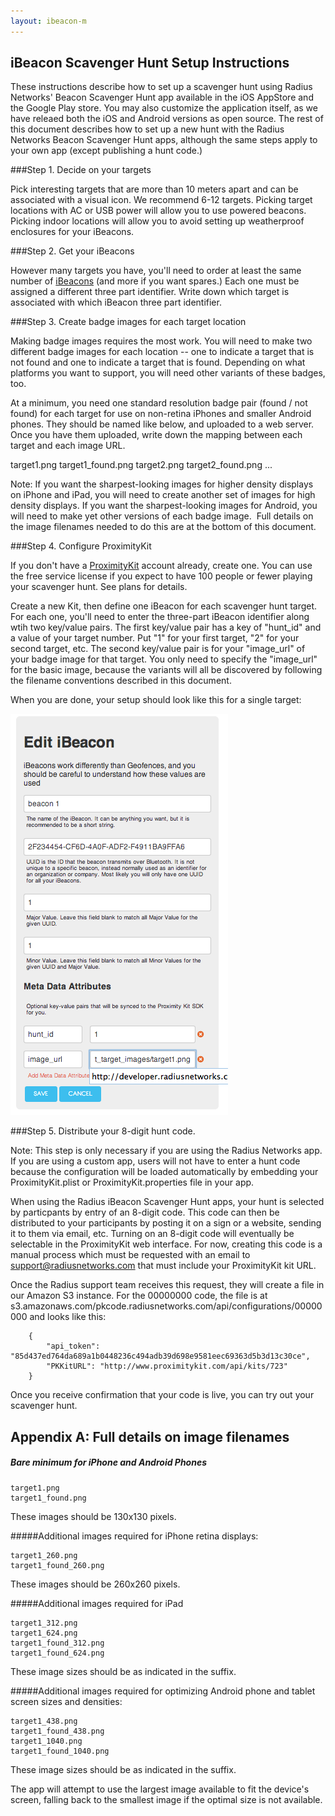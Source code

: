 ```yaml
---
layout: ibeacon-m
---
```



## iBeacon Scavenger Hunt Setup Instructions

These instructions describe how to set up a scavenger hunt using Radius Networks' Beacon Scavenger Hunt app available in the iOS AppStore and the Google Play store.
You may also customize the application itself, as we have releaed both the iOS and Android versions as open source.  The rest of this document 
describes how to set up a new hunt with the Radius Networks Beacon Scavenger Hunt apps, although the same steps apply to your own app (except 
publishing a hunt code.)

###Step 1. Decide on your targets

Pick interesting targets that are more than 10 meters apart and can be associated with a visual icon.  We recommend 6-12 targets.  Picking target locations
with AC or USB power will allow you to use powered beacons.  Picking indoor locations will allow you to avoid setting up weatherproof enclosures
for your iBeacons.

###Step 2. Get your iBeacons

However many targets you have, you'll need to order at least the same number of [iBeacons](http://www.radiusnetworks.com/buy-beacons.html) (and more if you want spares.)  Each one must be assigned a different
three part identifier.  Write down which target is associated with which iBeacon three part identifier.

###Step 3. Create badge images for each target location

Making badge images requires the most work.  You will need to make two different badge images for each location -- one to indicate a target that is not
found and one to indicate a target that is found.  Depending on what platforms you want to support, you will need other variants of these badges, too.

At a minimum, you need one standard resolution badge pair (found / not found) for each target for use on non-retina iPhones and smaller Android phones. They should be named like below, and uploaded to a web server.
Once you have them uploaded, write down the mapping between each target and each image URL.

target1.png 
target1_found.png 
target2.png
target2_found.png
...

Note: If you want the sharpest-looking images for higher density displays on iPhone and iPad, you will need to create another set of images for high density displays. If you want the sharpest-looking images for Android, you will need to make yet other versions of each badge image.  Full details on the image filenames needed to do this are at the bottom of this document.


###Step 4. Configure ProximityKit

If you don't have a [ProximityKit](http://www.proximitykit.com) account already, create one.  You can use the free service license if you expect to have 100 people or fewer playing your scavenger hunt.  See plans for details.

Create a new Kit, then define one iBeacon for each scavenger hunt target.  For each one, you'll need to enter the three-part iBeacon identifier along wtih two key/value pairs.  The first key/value pair
has a key of "hunt_id" and a value of your target number.  Put "1" for your first target, "2" for your second target, etc.  The second key/value pair is for your "image_url" of your badge image for that target.  You only need to 
specify the "image_url" for the basic image, because the variants will all be discovered by following the filename conventions described in this document.

When you are done, your setup should look like this for a single target:

<img src='images/scavengerhunt-pk-setup.png'/>

###Step 5. Distribute your 8-digit hunt code.  

Note:  This step is only necessary if you are using the Radius Networks app.  If you are using a custom app, users will not have to enter a hunt code because the configuration will
be loaded automatically by embedding your ProximityKit.plist or ProximityKit.properties file in your app.

When using the Radius iBeacon Scavenger Hunt apps, your hunt is selected by particpants by entry of an 8-digit code.  This code can then be distributed to your
participants by posting it on a sign or a website, sending it to them via email, etc.  Turning on an 8-digit code will eventually be selectable in the ProximityKit web interface.  For now, creating this code is a manual process which must be requested with an email to support@radiusnetworks.com that must include your ProximityKit kit URL.

Once the Radius support team receives this request, they will create a file in our Amazon S3 instance.  For the 00000000 code, the file is at s3.amazonaws.com/pkcode.radiusnetworks.com/api/configurations/00000000 and looks like this:

        {
            "api_token": "85d437ed764da689a1b0448236c494adb39d698e9581eec69363d5b3d13c30ce",
            "PKKitURL": "http://www.proximitykit.com/api/kits/723"
        }

Once you receive confirmation that your code is live, you can try out your scavenger hunt.



## Appendix A:  Full details on image filenames

##### Bare minimum for iPhone and Android Phones

    target1.png 
    target1_found.png

These images should be 130x130 pixels.

#####Additional images required for iPhone retina displays:

    target1_260.png
    target1_found_260.png

These images should be 260x260 pixels.

#####Additional images required for iPad

    target1_312.png 
    target1_624.png 
    target1_found_312.png 
    target1_found_624.png

These image sizes should be as indicated in the suffix.

#####Additional images required for optimizing Android phone and tablet screen sizes and densities:

    target1_438.png 
    target1_found_438.png 
    target1_1040.png 
    target1_found_1040.png

These image sizes should be as indicated in the suffix.

The app will attempt to use the largest image available to fit the device's screen, falling back to the smallest image if the optimal size is not available.

